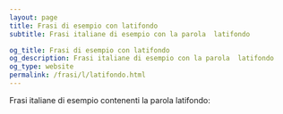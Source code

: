 ```yaml
---
layout: page
title: Frasi di esempio con latifondo 
subtitle: Frasi italiane di esempio con la parola  latifondo

og_title: Frasi di esempio con latifondo 
og_description: Frasi italiane di esempio con la parola  latifondo
og_type: website
permalink: /frasi/l/latifondo.html
---
```


Frasi italiane di esempio contenenti la parola latifondo:


